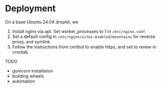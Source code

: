 # Deployment

On a base Ubuntu 24.04 droplet, we

1. Install nginx via apt. Set worker_processes to 1 in `/etc/nginx.conf`.
2. Set a default config in `/etc/nginx/sites-enabled/mountains` for reverse proxy, and symlink
3. Follow the instructions from certbot to enable https, and set to renew in crontab.

TODO

- gunicorn installation
- building wheels
- automation
